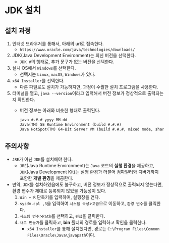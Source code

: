 # JDK 설치

## 설치 과정

1. 인터넷 브라우저를 통해서, 아래의 url로 접속한다.
   - `https://www.oracle.com/java/technologies/downloads/`
2. JDK(Java Development Environment)는 최신 버전을 선택한다.
   - `JDK #`의 행태로, 추가 문구가 없는 버전을 선택한다.
3. 설치 OS에서 `Windows`를 선택한다.
   - 선택지는 `Linux`, `macOS`, `Windows`가 있다.
4. `x64 Installer`를 선택한다.
   - 다른 파일로도 설치가 가능하지만, 과정이 수월한 설치 프로그램을 사용한다.
5. 터미널을 열고, `java --version`이라고 입력해서 버전 정보가 정상적으로 출력되는지 확인한다.
   - 버전 정보는 아래와 비슷한 형태로 출력된다.

     ```txt
     java #.#.# yyyy-MM-dd
     Java(TM) SE Runtime Environment (build #.#.#)
     Java HotSpot(TM) 64-Bit Server VM (build #.#.#, mixed mode, sharing)
     ```

## 주의사항

- `JRE`가 아닌 `JDK`를 설치해야 한다.
  - `JRE`(Java Runtime Environment)는 `Java` 코드의 **실행 환경**을 제공하고, `JDK`(Java Development Kit)는 실행 환경과 더불어 컴파일러와 디버거까지 포함한 **개발 환경**을 제공한다.
- 만약, `JDK`를 설치하였음에도 불구하고, 버전 정보가 정상적으로 출력되지 않는다면, 환경 변수가 제대로 등록되지 않았을 가능성이 있다.
  1. `Win + R` 단축키를 입력하여, 실행창을 연다.
  2. `sysdm.cpl ,3`을 입력하여 `시스템 속성`>`고급`으로 이동하고, `환경 변수`를 클릭한다.
  3. `시스템 변수`>`Path`를 선택하고, `편집`을 클릭한다.
  4. `새로 만들기`를 클릭하고, **bin** 폴더의 경로를 입력하고 확인을 클릭한다.
     - `x64 Installer`를 통해 설치했다면, 경로는 `C:\Program Files\Common Files\Oracle\Java\javapath`이다.
